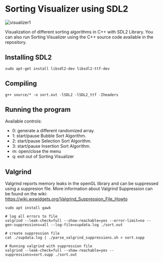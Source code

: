 # Sorting Visualizer using SDL2
![visualizer1](https://user-images.githubusercontent.com/61542339/207411555-92d1f5aa-5faa-40ff-b4a9-01bc8b840bf5.png)

Visualization of different sorting algorithms in C++ with SDL2 Library. You can also run Sorting Visualizer using the C++ source code available in the repository.

## Installing SDL2
```
sudo apt-get install libsdl2-dev libsdl2-ttf-dev
```

## Compiling
```
g++ source/* -o sort.out -lSDL2 -lSDL2_ttf -Iheaders
```
## Running the program
Available controls:
- 0: generate a different randomized array.
- 1: start/pause Bubble Sort Algorithm.
- 2: start/pause Selection Sort Algorithm.
- 3: start/pause Insertion Sort Algorithm.
- m: open/close the menu
- q: exit out of Sorting Visualizer

## Valgrind
Valgrind reports memory leaks in the openGL library and can be suppressed using a suppresion file. More information about Valgrind Suppression can be found on the wiki: https://wiki.wxwidgets.org/Valgrind_Suppression_File_Howto
```
sudo apt install gawk

# log all errors to file
valgrind --leak-check=full --show-reachable=yes --error-limit=no --gen-suppressions=all --log-file=supdata.log ./sort.out

# create suppression file
cat ./supdata.log | ./parse_valgrind_suppressions.sh > sort.supp

# Running valgrind with suppression file
valgrind --leak-check=full --show-reachable=yes --suppressions=sort.supp ./sort.out
```
